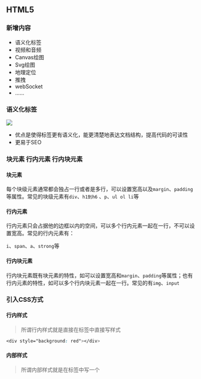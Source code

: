 ## HTML5

### 新增内容

- 语义化标签
- 视频和音频
- Canvas绘图
- Svg绘图
- 地理定位
- 推拽
- webSocket
- ......

### 语义化标签

![](http://songnian.gitee.io/imgs/imgs/HTML5语义化标签.png)

- 优点是使得标签更有语义化，能更清楚地表达文档结构，提高代码的可读性
- 更易于SEO

### 块元素 行内元素 行内块元素

#### 块元素

每个块级元素通常都会独占一行或者是多行，可以设置宽高以及`margin`、`padding`等属性。常见的块级元素有`div`、`h1到h6` 、`p`、`ul ol li`等

#### 行内元素

行内元素只会占据他的边框以内的空间，可以多个行内元素一起在一行，不可以设置宽高。常见的行内元素有：

`i`、`span`、`a`、`strong`等

#### 行内块元素

行内块元素既有块元素的特性，如可以设置宽高和`margin`、`padding`等属性；也有行内元素的特性，如可以多个行内块元素一起在一行。常见的有`img`、`input`

### 引入CSS方式

#### 行内样式

> 所谓行内样式就是直接在标签中直接写样式

```css
<div style="background: red"></div>
```

#### 内部样式

> 所谓内部样式就是在<head>标签中写一个<style>标签

```html
<head>
	<!-- 省略 -->
    <style>
        <!-- 样式 -->
    </style>
</head>
```

#### 外部样式（重要）

> 所谓外部样式就是一般在<head>中用<link>引入外部的`css`文件

```html
<head>
    <link rel="stylesheet" href="style.css">
</head>
```

#### 导入方式

> 所谓导入方式就是在一个`css`文件中用`@import`导入另外一个`css`文件

```html
<style>
    @import url(‘路径’);
</style>
```

